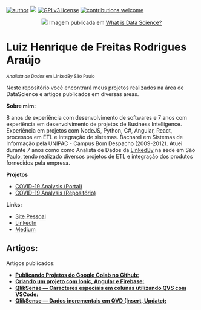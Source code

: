 [![author](https://img.shields.io/badge/author-luizhfraraujo-red.svg)](https://www.linkedin.com/in/luizhfraraujo) 
[![](https://img.shields.io/badge/python-3.7+-blue.svg)](https://www.python.org/downloads/release/python-365/) 
[![GPLv3 license](https://img.shields.io/badge/License-GPLv3-blue.svg)](http://perso.crans.org/besson/LICENSE.html) 
[![contributions welcome](https://img.shields.io/badge/contributions-welcome-brightgreen.svg?style=flat)](https://github.com/luizhfraraujo/data_science/issues)

<p align="center">
  <img src="https://www.dataquest.io/wp-content/uploads/2019/05/what-is-data-science-1040x520.jpg" >
  Imagem publicada em <a href="https://www.dataquest.io/blog/what-is-data-science">What is Data Science?</a>
</p>

# Luiz Henrique de Freitas Rodrigues Araújo
<sub>*Analista de Dados* em LinkedBy São Paulo</sub>

Neste repositório você encontrará meus projetos realizados na área de DataScience e artigos publicados em diversas áreas.

**Sobre mim:**

8 anos de experiência com desenvolvimento de softwares e 7 anos com experiência em desenvolvimento de projetos de Business Intelligence. Experiência em projetos com NodeJS, Python, C#, Angular, React, processos em ETL e integração de sistemas. Bacharel em Sistemas de Informação pela UNIPAC - Campus Bom Despacho (2009-2012). Atuei durante 7 anos como como Analista de Dados da [LinkedBy](http://linkedby.com.br) na sede em São Paulo, tendo realizado diversos projetos de ETL e integração dos produtos fornecidos pela empresa.

**Projetos**
* [COVID-19 Analysis (Portal)](https://analysis-covid19.herokuapp.com/)
* [COVID-19 Analysis (Repositório)](https://github.com/luizhfraraujo/analysis-covid19)

**Links:**
* [Site Pessoal](https://www.luizfraraujo.com.br)
* [LinkedIn](https://www.linkedin.com/in/luizhfraraujo)
* [Medium](https://www.medium.com/@luizhfraraujo)

## Artigos:
Artigos publicados:
* [**Publicando Projetos do Google Colab no Github:**](https://luizhfraraujo.com.br/2020/01/09/qliksense-dados-incrementais-em-qvd-insert-update/) 
* [**Criando um projeto com Ionic, Angular e Firebase:**](https://luizhfraraujo.com.br/2020/02/01/criando-um-projeto-com-ionic-angular-e-firebase/)
* [**QlikSense — Caracteres especiais em colunas utilizando QVS com VSCode:**](https://luizhfraraujo.com.br/2020/01/14/qliksense-caracteres-especiais-em-colunas-utilizando-qvs-com-vscode/)
* [**QlikSense — Dados incrementais em QVD (Insert, Update):**](https://luizhfraraujo.com.br/2020/02/10/publicando-projetos-do-google-colab-no-github/)




